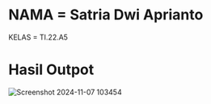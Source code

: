 <!-- TUGAS UTS PROGRAMAN VISUAL -->
  # NAMA = Satria Dwi Aprianto
  KELAS = TI.22.A5
  

#  Hasil Outpot
![Screenshot 2024-11-07 103454](https://github.com/user-attachments/assets/4d9b7ff9-29ce-40de-9344-bc3d9796e238)

